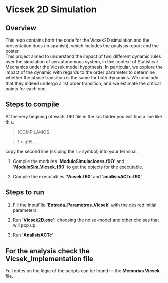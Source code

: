 # Vicsek 2D Simulation

## Overview

This repo contains both the code for the Vicsek2D simulation and the presentation docs (in spanish),
which includes the analysis report and the poster.\
This project aimed to understand the impact of two different dynamic rules over the simulation of an autonomous system,
in the context of Statistical Mechanics under the Vicsek model hypothesis.
In particular,
we explore the impact of the dynamic with regards to the order parameter to determine whether the phase transition is the same for both dynamics.
We conclude that they indeed undergo a 1st order transition,
and we estimate the critical points for each one.


## Steps to compile

At the very begining of each .f90 file in the src folder you will find a line like this:

> !COMPILAMOS

> ! \> g95 ....

copy the second line (skiping the ! \> symbol) into your terminal.

1. Compile the modules '**ModuloSimulaciones.f90**' and '**ModuloSim_Vicsek.f90**' to get the objects for the executable.

2. Compile the executables '**Vicsek.f90**' and '**analisisACTc.f90**'

## Steps to run

1. Fill the InputFile '**Entrada_Parametros_Vicsek**' with the desired initial parameters.

2. Run '**Vicsek2D.exe**': choosing the noise-model and other choises that will pop up.

3. Run '**AnalisisACTc**'

## For the analysis check the Vicsek_Implementation file

Full notes on the logic of the scripts can be found in the **Memorias Vicsek** file.
